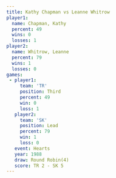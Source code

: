 ```yaml
---
title: Kathy Chapman vs Leanne Whitrow
player1:               
  name: Chapman, Kathy 
  percent: 49          
  wins: 0              
  losses: 1            
player2:               
  name: Whitrow, Leanne
  percent: 79          
  wins: 1              
  losses: 0            
games:
 - player1:         
     team: 'TR'     
     position: Third
     percent: 49    
     win: 0         
     loss: 1        
   player2:        
     team: 'SK'    
     position: Lead
     percent: 79   
     win: 1        
     loss: 0       
   event: Hearts       
   year: 1988          
   draw: Round Robin(4)
   score: TR 2 - SK 5  
---
```

